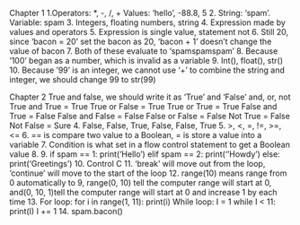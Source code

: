 Chapter 1
1.Operators: *, -,  /, +
     Values: ‘hello’, -88.8, 5
2. String: ‘spam’.   Variable: spam
3. Integers, floating numbers, string
4. Expression made by values and operators
5. Expression is single value, statement not
6. Still 20, since ‘bacon = 20’ set the bacon as 20, ‘bacon + 1’ doesn’t change the value of bacon
7. Both of these evaluate to ‘spamspamspam’
8. Because ‘100’ began as a number, which is invalid as a variable
9. Int(), float(), str()
10. Because ’99’ is an integer, we cannot use ‘+’ to combine the string and integer, we should change 99 to str(99)

Chapter 2
True and false, we should write it as ’True’ and ‘False’
and, or, not
True and True = True
       True or False = True
       True or True = True
       False and True = False
       False and False = False
       False or False = False
       Not True = False
       Not False = Sure
4.  False, False, True, False, False, True
5. >, <, =, !=, >=, <=
6. == is compare two value to a Boolean, = is store a value into a variable
7. Condition is what set in a flow control statement to get a Boolean value
8. 
9. if spam == 1:
	print(‘Hello’)
     elif spam == 2:
	print(‘’Howdy’)
     else:
	print(‘Greetings’)
10. Control C
11. ‘break’ will move out from the loop, ‘continue’ will move to the start of the loop
12. range(10) means range from 0 automatically to 9, range(0, 10) tell the computer range will start at 0, and(0, 10, 1)tell the computer range will start at 0 and increase 1 by each time
13. For loop:
	for i in range(1, 11):
		print(i)
     While loop:
	I = 1
	while I < 11:
		print(I)
		I += 1
14. spam.bacon()
